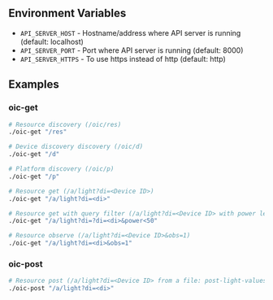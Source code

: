 
## Environment Variables

* `API_SERVER_HOST` - Hostname/address where API server is running
  (default: localhost)
* `API_SERVER_PORT` - Port where API server is running (default: 8000)
* `API_SERVER_HTTPS` - To use https instead of http (default: http)

## Examples

### oic-get

```sh
# Resource discovery (/oic/res)
./oic-get "/res"

# Device discovery discovery (/oic/d)
./oic-get "/d"

# Platform discovery (/oic/p)
./oic-get "/p"

# Resource get (/a/light?di=<Device ID>)
./oic-get "/a/light?di=<di>"

# Resource get with query filter (/a/light?di=<Device ID> with power less than 50)
./oic-get "/a/light?di=?di=<di>&power<50"

# Resource observe (/a/light?di=<Device ID>&obs=1)
./oic-get "/a/light?di=<di>&obs=1"
```

### oic-post

```sh
# Resource post (/a/light?di=<Device ID> from a file: post-light-values.txt)
./oic-post "/a/light?di=<di>"
```
